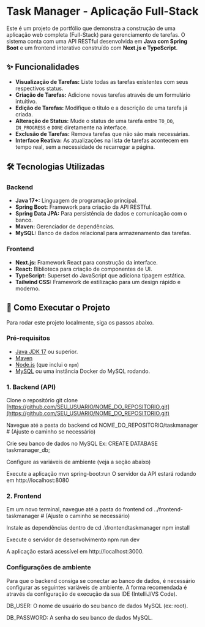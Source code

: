 # Task Manager - Aplicação Full-Stack

Este é um projeto de portfólio que demonstra a construção de uma aplicação web completa (Full-Stack) para gerenciamento de tarefas. O sistema conta com uma API RESTful desenvolvida em **Java com Spring Boot** e um frontend interativo construído com **Next.js e TypeScript**.

## ✨ Funcionalidades

-   **Visualização de Tarefas:** Liste todas as tarefas existentes com seus respectivos status.
-   **Criação de Tarefas:** Adicione novas tarefas através de um formulário intuitivo.
-   **Edição de Tarefas:** Modifique o título e a descrição de uma tarefa já criada.
-   **Alteração de Status:** Mude o status de uma tarefa entre `TO_DO`, `IN_PROGRESS` e `DONE` diretamente na interface.
-   **Exclusão de Tarefas:** Remova tarefas que não são mais necessárias.
-   **Interface Reativa:** As atualizações na lista de tarefas acontecem em tempo real, sem a necessidade de recarregar a página.

## 🛠️ Tecnologias Utilizadas

### **Backend**

-   **Java 17+:** Linguagem de programação principal.
-   **Spring Boot:** Framework para criação da API RESTful.
-   **Spring Data JPA:** Para persistência de dados e comunicação com o banco.
-   **Maven:** Gerenciador de dependências.
-   **MySQL:** Banco de dados relacional para armazenamento das tarefas.

### **Frontend**

-   **Next.js:** Framework React para construção da interface.
-   **React:** Biblioteca para criação de componentes de UI.
-   **TypeScript:** Superset do JavaScript que adiciona tipagem estática.
-   **Tailwind CSS:** Framework de estilização para um design rápido e moderno.

## 🚀 Como Executar o Projeto

Para rodar este projeto localmente, siga os passos abaixo.

### **Pré-requisitos**

-   [Java JDK 17](https://www.oracle.com/java/technologies/javase/jdk17-archive-downloads.html) ou superior.
-   [Maven](https://maven.apache.org/download.cgi)
-   [Node.js](https://nodejs.org/en/) (que inclui o `npm`)
-   [MySQL](https://dev.mysql.com/downloads/mysql/) ou uma instância Docker do MySQL rodando.

### **1. Backend (API)**


 Clone o repositório
git clone [https://github.com/SEU_USUARIO/NOME_DO_REPOSITORIO.git](https://github.com/SEU_USUARIO/NOME_DO_REPOSITORIO.git)

 Navegue até a pasta do backend
cd NOME_DO_REPOSITORIO/taskmanager # (Ajuste o caminho se necessário)

 Crie seu banco de dados no MySQL
 Ex: CREATE DATABASE taskmanager_db;

 Configure as variáveis de ambiente (veja a seção abaixo)

 Execute a aplicação
mvn spring-boot:run
O servidor da API estará rodando em http://localhost:8080

### **2. Frontend**


 Em um novo terminal, navegue até a pasta do frontend
cd ../frontend-taskmanager # (Ajuste o caminho se necessário)

 Instale as dependências dentro de cd .\frontendtaskmanager
npm install

 Execute o servidor de desenvolvimento
npm run dev

A aplicação estará acessível em http://localhost:3000.

### Configurações de ambiente

Para que o backend consiga se conectar ao banco de dados, é necessário configurar as seguintes variáveis de ambiente. A forma recomendada é através da configuração de execução da sua IDE (IntelliJ/VS Code).

DB_USER: O nome de usuário do seu banco de dados MySQL (ex: root).

DB_PASSWORD: A senha do seu banco de dados MySQL.
